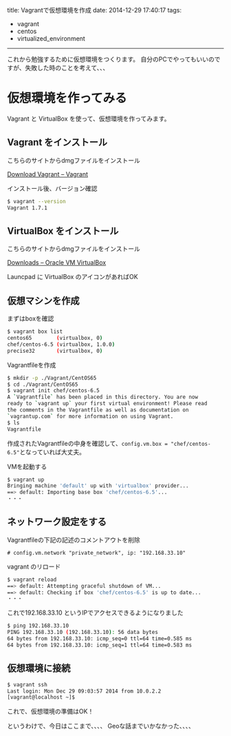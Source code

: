 title: Vagrantで仮想環境を作成
date: 2014-12-29 17:40:17
tags: 
- vagrant
- centos
- virtualized_environment
---

これから勉強するために仮想環境をつくります。
自分のPCでやってもいいのですが、失敗した時のことを考えて、、、

<!-- more -->

# 仮想環境を作ってみる

Vagrant と VirtualBox を使って、仮想環境を作ってみます。

## Vagrant をインストール

こちらのサイトからdmgファイルをインストール

[Download Vagrant – Vagrant](http://www.vagrantup.com/downloads.html)

インストール後、バージョン確認

``` sh
$ vagrant --version
Vagrant 1.7.1
```

## VirtualBox をインストール

こちらのサイトからdmgファイルをインストール

[Downloads – Oracle VM VirtualBox](https://www.virtualbox.org/wiki/Downloads)

Launcpad に VirtualBox のアイコンがあればOK

## 仮想マシンを作成

まずはboxを確認

``` sh
$ vagrant box list
centos65        (virtualbox, 0)
chef/centos-6.5 (virtualbox, 1.0.0)
precise32       (virtualbox, 0)
```

Vagrantfileを作成
``` sh
$ mkdir -p ./Vagrant/CentOS65
$ cd ./Vagrant/CentOS65
$ vagrant init chef/centos-6.5
A `Vagrantfile` has been placed in this directory. You are now
ready to `vagrant up` your first virtual environment! Please read
the comments in the Vagrantfile as well as documentation on
`vagrantup.com` for more information on using Vagrant.
$ ls
Vagrantfile
```
作成されたVagrantfileの中身を確認して、`config.vm.box = "chef/centos-6.5"`となっていれば大丈夫。

VMを起動する
``` sh
$ vagrant up
Bringing machine 'default' up with 'virtualbox' provider...
==> default: Importing base box 'chef/centos-6.5'...
・・・
```

## ネットワーク設定をする

Vagrantfileの下記の記述のコメントアウトを削除
``` 
# config.vm.network "private_network", ip: "192.168.33.10"
``` 

vagrant のリロード
``` sh
$ vagrant reload
==> default: Attempting graceful shutdown of VM...
==> default: Checking if box 'chef/centos-6.5' is up to date...
・・・
```

これで192.168.33.10 というIPでアクセスできるようになりました
``` sh
$ ping 192.168.33.10
PING 192.168.33.10 (192.168.33.10): 56 data bytes
64 bytes from 192.168.33.10: icmp_seq=0 ttl=64 time=0.585 ms
64 bytes from 192.168.33.10: icmp_seq=1 ttl=64 time=0.583 ms
```

## 仮想環境に接続

``` sh
$ vagrant ssh
Last login: Mon Dec 29 09:03:57 2014 from 10.0.2.2
[vagrant@localhost ~]$
```

これで、仮想環境の準備はOK！

というわけで、今日はここまで、、、、
Geoな話までいかなかった、、、、

